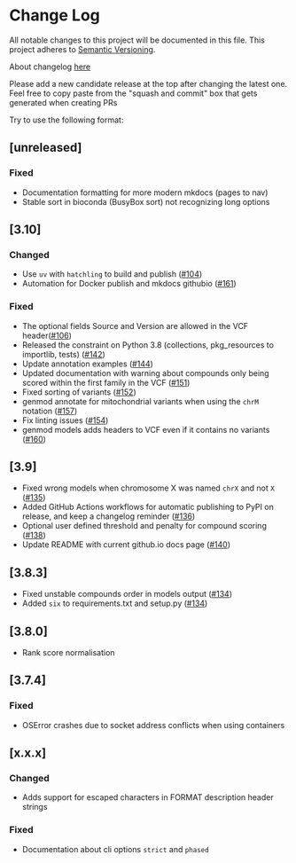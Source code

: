 # Change Log
All notable changes to this project will be documented in this file.
This project adheres to [Semantic Versioning](http://semver.org/).

About changelog [here](https://keepachangelog.com/en/1.0.0/)

Please add a new candidate release at the top after changing the latest one. Feel free to copy paste from the "squash and commit" box that gets generated when creating PRs

Try to use the following format:

## [unreleased]
### Fixed
- Documentation formatting for more modern mkdocs (pages to nav)
- Stable sort in bioconda (BusyBox sort) not recognizing long options

## [3.10]
### Changed
- Use `uv` with `hatchling` to build and publish ([#104](https://github.com/Clinical-Genomics/genmod/issues/143))
- Automation for Docker publish and mkdocs githubio ([#161](https://github.com/Clinical-Genomics/genmod/issues/161))
### Fixed
- The optional fields Source and Version are allowed in the VCF header([#106](https://github.com/Clinical-Genomics/genmod/pull/106))
- Released the constraint on Python 3.8 (collections, pkg_resources to importlib, tests) ([#142](https://github.com/Clinical-Genomics/genmod/pull/142))
- Update annotation examples ([#144](https://github.com/Clinical-Genomics/genmod/pull/144))
- Updated documentation with warning about compounds only being scored within the first family in the VCF ([#151](https://github.com/Clinical-Genomics/genmod/pull/151))
- Fixed sorting of variants ([#152](https://github.com/Clinical-Genomics/genmod/pull/152))
- genmod annotate for mitochondrial variants when using the `chrM` notation ([#157](https://github.com/Clinical-Genomics/genmod/pull/157))
- Fix linting issues ([#154](https://github.com/Clinical-Genomics/genmod/issues/154))
- genmod models adds headers to VCF even if it contains no variants ([#160](https://github.com/Clinical-Genomics/genmod/pull/160)) 

## [3.9]
- Fixed wrong models when chromosome X was named `chrX` and not `X` ([#135](https://github.com/Clinical-Genomics/genmod/pull/135))
- Added GitHub Actions workflows for automatic publishing to PyPI on release, and keep a changelog reminder ([#136](https://github.com/Clinical-Genomics/genmod/pull/136))
- Optional user defined threshold and penalty for compound scoring ([#138](https://github.com/Clinical-Genomics/genmod/pull/138))
- Update README with current github.io docs page ([#140](https://github.com/Clinical-Genomics/genmod/pull/140))

## [3.8.3]
- Fixed unstable compounds order in models output ([#134](https://github.com/Clinical-Genomics/genmod/pull/134))
- Added `six` to requirements.txt and setup.py ([#134](https://github.com/Clinical-Genomics/genmod/pull/134))

## [3.8.0]
- Rank score normalisation

## [3.7.4]

### Fixed
- OSError crashes due to socket address conflicts when using containers

## [x.x.x]

### Changed
- Adds support for escaped characters in FORMAT description header strings

### Fixed
- Documentation about cli options `strict` and `phased`
